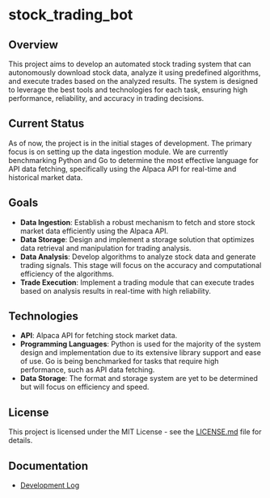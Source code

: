 # stock_trading_bot

## Overview
This project aims to develop an automated stock trading system that can autonomously download stock data, analyze it using predefined algorithms, and execute trades based on the analyzed results. The system is designed to leverage the best tools and technologies for each task, ensuring high performance, reliability, and accuracy in trading decisions.

## Current Status
As of now, the project is in the initial stages of development. The primary focus is on setting up the data ingestion module. We are currently benchmarking Python and Go to determine the most effective language for API data fetching, specifically using the Alpaca API for real-time and historical market data.

## Goals
- **Data Ingestion**: Establish a robust mechanism to fetch and store stock market data efficiently using the Alpaca API.
- **Data Storage**: Design and implement a storage solution that optimizes data retrieval and manipulation for trading analysis.
- **Data Analysis**: Develop algorithms to analyze stock data and generate trading signals. This stage will focus on the accuracy and computational efficiency of the algorithms.
- **Trade Execution**: Implement a trading module that can execute trades based on analysis results in real-time with high reliability.

## Technologies
- **API**: Alpaca API for fetching stock market data.
- **Programming Languages**: Python is used for the majority of the system design and implementation due to its extensive library support and ease of use. Go is being benchmarked for tasks that require high performance, such as API data fetching.
- **Data Storage**: The format and storage system are yet to be determined but will focus on efficiency and speed.

## License
This project is licensed under the MIT License - see the [LICENSE.md](./LICENSE) file for details.

## Documentation
- [Development Log](./doc/dev-log/index.md)
